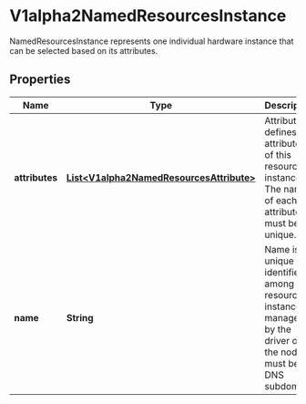 

# V1alpha2NamedResourcesInstance

NamedResourcesInstance represents one individual hardware instance that can be selected based on its attributes.
## Properties

Name | Type | Description | Notes
------------ | ------------- | ------------- | -------------
**attributes** | [**List&lt;V1alpha2NamedResourcesAttribute&gt;**](V1alpha2NamedResourcesAttribute.md) | Attributes defines the attributes of this resource instance. The name of each attribute must be unique. |  [optional]
**name** | **String** | Name is unique identifier among all resource instances managed by the driver on the node. It must be a DNS subdomain. | 



